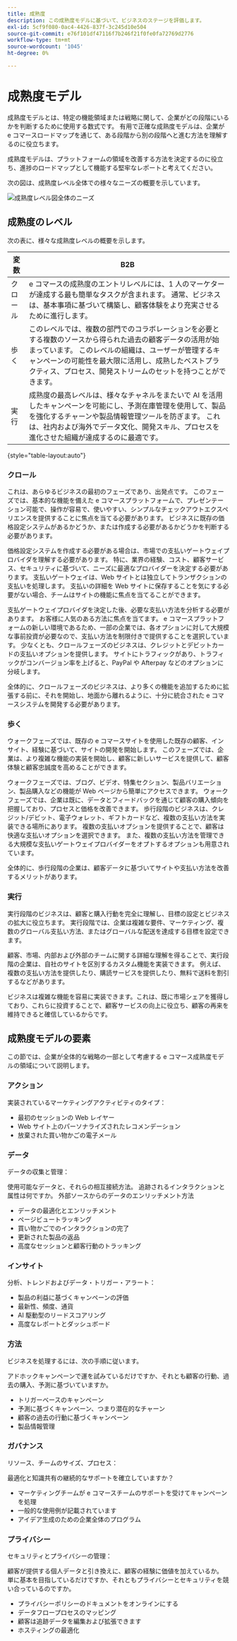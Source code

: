 ```yaml
---
title: 成熟度
description: この成熟度モデルに基づいて、ビジネスのステージを評価します。
exl-id: 5cf9f080-0ac4-4426-837f-3c245d10e504
source-git-commit: e76f101df47116f7b246f21f0fe0fa72769d2776
workflow-type: tm+mt
source-wordcount: '1045'
ht-degree: 0%

---
```


# 成熟度モデル

成熟度モデルとは、特定の機能領域または戦略に関して、企業がどの段階にいるかを判断するために使用する数式です。 有用で正確な成熟度モデルは、企業が e コマースロードマップを通じて、ある段階から別の段階へと進む方法を理解するのに役立ちます。

成熟度モデルは、プラットフォームの領域を改善する方法を決定するのに役立ち、進捗のロードマップとして機能する堅牢なレポートと考えてください。

次の図は、成熟度レベル全体での様々なニーズの概要を示しています。

![成熟度レベル図全体のニーズ](../../assets/playbooks/maturity-levels.png)

## 成熟度のレベル

次の表に、様々な成熟度レベルの概要を示します。

| 変数 | B2B |
-----------|----------|
| クロール | e コマースの成熟度のエントリレベルには、1 人のマーケターが達成する最も簡単なタスクが含まれます。 通常、ビジネスは、基本事項に基づいて構築し、顧客体験をより充実させるために進行します。 |
| 歩く | このレベルでは、複数の部門でのコラボレーションを必要とする複数のソースから得られた過去の顧客データの活用が始まっています。  このレベルの組織は、ユーザーが管理するキャンペーンの可能性を最大限に活用し、成熟したベストプラクティス、プロセス、開発ストリームのセットを持つことができます。 |
| 実行 | 成熟度の最高レベルは、様々なチャネルをまたいで AI を活用したキャンペーンを可能にし、予測在庫管理を使用して、製品を強化するチャーンや製品情報管理ツールを防ぎます。 これは、社内および海外でデータ文化、開発スキル、プロセスを進化させた組織が達成するのに最適です。 |

{style="table-layout:auto"}

### クロール

これは、あらゆるビジネスの最初のフェーズであり、出発点です。 このフェーズでは、基本的な機能を備えた e コマースプラットフォームで、プレゼンテーション可能で、操作が容易で、使いやすい、シンプルなチェックアウトエクスペリエンスを提供することに焦点を当てる必要があります。 ビジネスに既存の価格設定システムがあるかどうか、または作成する必要があるかどうかを判断する必要があります。

価格設定システムを作成する必要がある場合は、市場での支払いゲートウェイプロバイダを理解する必要があります。 特に、業界の経験、コスト、顧客サービス、セキュリティに基づいて、ニーズに最適なプロバイダーを決定する必要があります。 支払いゲートウェイは、Web サイトとは独立してトランザクションの支払いを処理します。 支払いの詳細を Web サイトに保存することを気にする必要がない場合、チームはサイトの機能に焦点を当てることができます。

支払ゲートウェイプロバイダを決定した後、必要な支払い方法を分析する必要があります。 お客様に人気のある方法に焦点を当てます。 e コマースプラットフォームの新しい環境であるため、一部の企業では、各オプションに対して大規模な事前投資が必要なので、支払い方法を制限付きで提供することを選択しています。 少なくとも、クロールフェーズのビジネスは、クレジットとデビットカードの支払いオプションを提供します。 サイトにトラフィックがあり、トラフィックがコンバージョン率を上げると、PayPal や Afterpay などのオプションに分岐します。

全体的に、クロールフェーズのビジネスは、より多くの機能を追加するために拡張する前に、それを開始し、地面から離れるように、十分に統合された e コマースシステムを開発する必要があります。

### 歩く

ウォークフェーズでは、既存の e コマースサイトを使用した既存の顧客、インサイト、経験に基づいて、サイトの開発を開始します。 このフェーズでは、企業は、より複雑な機能の実装を開始し、顧客に新しいサービスを提供して、顧客体験と顧客忠誠度を高めることができます。

ウォークフェーズでは、ブログ、ビデオ、特集セクション、製品バリエーション、製品購入などの機能が Web ページから簡単にアクセスできます。 ウォークフェーズでは、企業は既に、データとフィードバックを通じて顧客の購入傾向を把握しており、プロセスと価格を改善できます。 歩行段階のビジネスは、クレジット/デビット、電子ウォレット、ギフトカードなど、複数の支払い方法を実装できる場所にあります。 複数の支払いオプションを提供することで、顧客は快適な支払いオプションを選択できます。 また、複数の支払い方法を管理できる大規模な支払いゲートウェイプロバイダーをオプトするオプションも用意されています。

全体的に、歩行段階の企業は、顧客データに基づいてサイトや支払い方法を改善するメリットがあります。

### 実行

実行段階のビジネスは、顧客と購入行動を完全に理解し、目標の設定とビジネスの拡大に役立ちます。 実行段階では、企業は複雑な要件、マーケティング、複数のグローバル支払い方法、またはグローバルな配送を達成する目標を設定できます。

顧客、市場、内部および外部のチームに関する詳細な理解を得ることで、実行段階の企業は、自社のサイトを区別するカスタム機能を実装できます。 例えば、複数の支払い方法を提供したり、購読サービスを提供したり、無料で送料を割引するなどがあります。

ビジネスは複雑な機能を容易に実装できます。これは、既に市場シェアを獲得しており、これらに投資することで、顧客サービスの向上に役立ち、顧客の再来を維持できると確信しているからです。

## 成熟度モデルの要素

この節では、企業が全体的な戦略の一部として考慮する e コマース成熟度モデルの領域について説明します。

### アクション

実装されているマーケティングアクティビティのタイプ：

- 最初のセッションの Web レイヤー
- Web サイト上のパーソナライズされたレコメンデーション
- 放棄された買い物かごの電子メール

### データ

データの収集と管理：

使用可能なデータと、それらの相互接続方法。 追跡されるインタラクションと属性は何ですか。 外部ソースからのデータのエンリッチメント方法

- データの最適化とエンリッチメント
- ページビュートラッキング
- 買い物かごでのインタラクションの完了
- 更新された製品の返品
- 高度なセッションと顧客行動のトラッキング

### インサイト

分析、トレンドおよびデータ・トリガー・アラート：

- 製品の利益に基づくキャンペーンの評価
- 最新性、頻度、通貨
- AI 駆動型のリードスコアリング
- 高度なレポートとダッシュボード

### 方法

ビジネスを処理するには、次の手順に従います。

アドホックキャンペーンで運を試みているだけですか、それとも顧客の行動、過去の購入、予測に基づいていますか。

- トリガーベースのキャンペーン
- 予測に基づくキャンペーン、つまり潜在的なチャーン
- 顧客の過去の行動に基づくキャンペーン
- 製品情報管理

### ガバナンス

リソース、チームのサイズ、プロセス：

最適化と知識共有の継続的なサポートを確立していますか？

- マーケティングチームが e コマースチームのサポートを受けてキャンペーンを処理
- 一般的な使用例が記載されています
- アイデア生成のための企業全体のプログラム

### プライバシー

セキュリティとプライバシーの管理：

顧客が提供する個人データと引き換えに、顧客の経験に価値を加えているか。 単に基本を目指しているだけですか、それともプライバシーとセキュリティを競い合っているのですか。

- プライバシーポリシーのドキュメントをオンラインにする
- データフロープロセスのマッピング
- 顧客は追跡データを編集および拡張できます
- ホスティングの最適化
